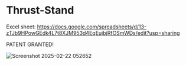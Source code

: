 # Thrust-Stand

Excel sheet: https://docs.google.com/spreadsheets/d/13-zTJb9HPowGEdk4L7t8XJM953d4EqEujbjRfOSmWDs/edit?usp=sharing

PATENT GRANTED!


![Screenshot 2025-02-22 052652](https://github.com/user-attachments/assets/9a7ad522-634e-42c4-9373-208faf3d9162)

